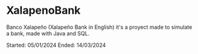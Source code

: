 # XalapenoBank
Banco Xalapeño (Xalapeño Bank in English) it's a proyect made to simulate a bank, made with Java and SQL.

Started:
05/01/2024
Ended:
14/03/2024
